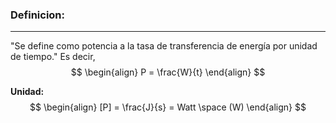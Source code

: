 ### **Definicion:**
---
"Se define como potencia a la tasa de transferencia de energía por unidad de tiempo."
Es decir,
$$
\begin{align}
P = \frac{W}{t}
\end{align}
$$

**Unidad:**
$$
\begin{align}
[P] = \frac{J}{s} = Watt \space (W)
\end{align}
$$
